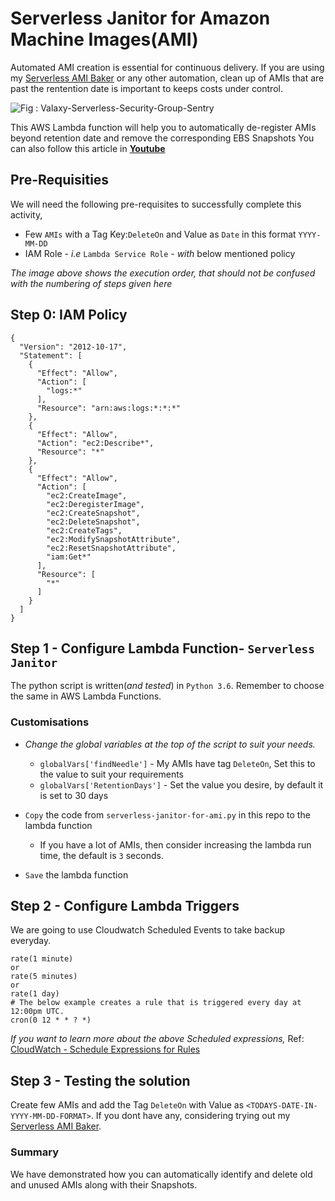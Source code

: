 # Serverless Janitor for Amazon Machine Images(AMI)
Automated AMI creation is essential for continuous delivery. If you are using my [Serverless AMI Baker](https://github.com/miztiik/Serverless-AMI-Baker/blob/master/README.MD) or any other automation, clean up of AMIs that are past the rentention date is important to keeps costs under control.

![Fig : Valaxy-Serverless-Security-Group-Sentry](https://raw.githubusercontent.com/miztiik/serverless-janitor-ebs-snapshots/master/images/serverless-janitor-ebs-snapshots.png)

This AWS Lambda function will help you to automatically de-register AMIs beyond retention date and remove the corresponding EBS Snapshots
You can also follow this article in **[Youtube]()**

## Pre-Requisities
We will need the following pre-requisites to successfully complete this activity,
- Few `AMIs` with a Tag Key:`DeleteOn` and Value as `Date` in this format `YYYY-MM-DD`
- IAM Role - _i.e_ `Lambda Service Role` - _with_ below mentioned policy

_The image above shows the execution order, that should not be confused with the numbering of steps given here_

## Step 0: IAM Policy
```
{
  "Version": "2012-10-17",
  "Statement": [
    {
      "Effect": "Allow",
      "Action": [
        "logs:*"
      ],
      "Resource": "arn:aws:logs:*:*:*"
    },
    {
      "Effect": "Allow",
      "Action": "ec2:Describe*",
      "Resource": "*"
    },
    {
      "Effect": "Allow",
      "Action": [
        "ec2:CreateImage",
        "ec2:DeregisterImage",
        "ec2:CreateSnapshot",
        "ec2:DeleteSnapshot",
        "ec2:CreateTags",
        "ec2:ModifySnapshotAttribute",
        "ec2:ResetSnapshotAttribute",
        "iam:Get*"
      ],
      "Resource": [
        "*"
      ]
    }
  ]
}
```

## Step 1 - Configure Lambda Function- `Serverless Janitor`
The python script is written(_and tested_) in `Python 3.6`. Remember to choose the same in AWS Lambda Functions.

### Customisations
- _Change the global variables at the top of the script to suit your needs._
  - `globalVars['findNeedle']` - My AMIs have tag `DeleteOn`, Set this to the value to suit your requirements
  - `globalVars['RetentionDays']` - Set the value you desire, by default it is set to 30 days

- `Copy` the code from `serverless-janitor-for-ami.py` in this repo to the lambda function
  - If you have a lot of AMIs, then consider increasing the lambda run time, the default is `3` seconds.
 - `Save` the lambda function


## Step 2 - Configure Lambda Triggers
We are going to use Cloudwatch Scheduled Events to take backup everyday.
```
rate(1 minute)
or
rate(5 minutes)
or
rate(1 day)
# The below example creates a rule that is triggered every day at 12:00pm UTC.
cron(0 12 * * ? *)
```
_If you want to learn more about the above Scheduled expressions,_ Ref: [CloudWatch - Schedule Expressions for Rules](http://docs.aws.amazon.com/AmazonCloudWatch/latest/events/ScheduledEvents.html#RateExpressions)

## Step 3 - Testing the solution
Create few AMIs and add the Tag `DeleteOn` with Value as `<TODAYS-DATE-IN-YYYY-MM-DD-FORMAT>`.
If you dont have any, considering trying out my [Serverless AMI Baker](https://github.com/miztiik/Serverless-AMI-Baker/blob/master/README.MD).

### Summary
We have demonstrated how you can automatically identify and delete old and unused AMIs along with their Snapshots.
